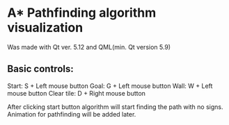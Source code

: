 # A* Pathfinding algorithm visualization

Was made with Qt ver. 5.12 and QML(min. Qt version 5.9)

## Basic controls:

Start: S + Left mouse button
Goal: G + Left mouse button
Wall: W + Left mouse button
Clear tile: D + Right mouse button

After clicking start button algorithm will start finding the path with no signs. Animation for pathfinding will be added later.